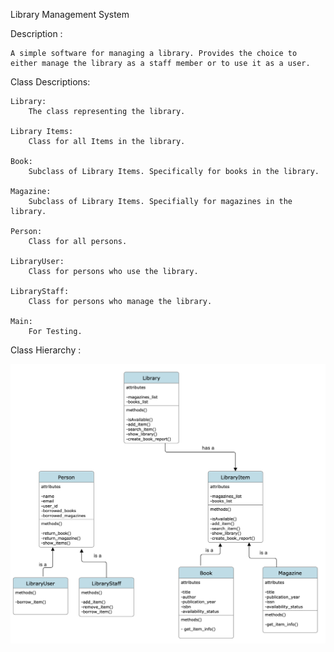 Library Management System 

Description :
    
    A simple software for managing a library. Provides the choice to either manage the library as a staff member or to use it as a user.

Class Descriptions:
    
    Library:
        The class representing the library.

    Library Items:
        Class for all Items in the library.

    Book:
        Subclass of Library Items. Specifically for books in the library.

    Magazine:   
        Subclass of Library Items. Specifially for magazines in the library.

    Person:
        Class for all persons.

    LibraryUser:
        Class for persons who use the library.

    LibraryStaff:
        Class for persons who manage the library.
    
    Main:
        For Testing.
    

Class Hierarchy :

 ![alt text](image2.png)